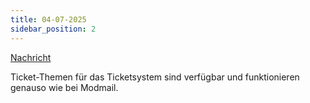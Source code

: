 ```yaml
---
title: 04-07-2025
sidebar_position: 2
---
```

[Nachricht](https://discord.com/channels/489786377261678592/916460015815127081/1390778495273140255)


Ticket-Themen für das Ticketsystem sind verfügbar und funktionieren genauso wie bei Modmail.
